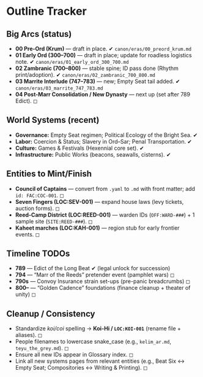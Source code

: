 # Outline Tracker

## Big Arcs (status)
- **00 Pre-Ord (Krum)** — draft in place. ✔ `canon/eras/00_preord_krum.md`
- **01 Early Ord (300–700)** — draft in place; update for roadless logistics note. ✔ `canon/eras/01_early_ord_300_700.md`
- **02 Zambranic (700–800)** — stable spine; ID pass done (Rhythm print/adoption). ✔ `canon/eras/02_zambranic_700_800.md`
- **03 Marrite Interlude (747–783)** — new; Empty Seat tail added. ✔ `canon/eras/03_marrite_747_783.md`
- **04 Post-Marr Consolidation / New Dynasty** — next up (set after 789 Edict). ◻

## World Systems (recent)
- **Governance:** Empty Seat regimen; Political Ecology of the Bright Sea. ✔
- **Labor:** Coercion & Status; Slavery in Ord–Sar; Penal Transportation. ✔
- **Culture:** Games & Festivals (Hexennial core set). ✔
- **Infrastructure:** Public Works (beacons, seawalls, cisterns). ✔

## Entities to Mint/Finish
- **Council of Captains** — convert from `.yaml` to `.md` with front matter; add `id: FAC:COC-001`. ◻
- **Seven Fingers (LOC:SEV-001)** — expand house laws (levy tickets, auction forms). ◻
- **Reed-Camp District (LOC:REED-001)** — warden IDs (`OFF:WARD-###`) + 1 sample site (`SITE:REED-###`). ◻
- **Kaheet marches (LOC:KAH-001)** — region stub for early frontier events. ◻

## Timeline TODOs
- **789** — Edict of the Long Beat ✔ (legal unlock for succession)
- **794** — “Marr of the Reeds” pretender event (pamphlet wars) ◻
- **790s** — Convoy Insurance strain set-ups (pre-panic breadcrumbs) ◻
- **800–** — “Golden Cadence” foundations (finance cleanup + theater of unity) ◻

## Cleanup / Consistency
- Standardize *koi/coi* spelling → **Koi-Hi / `LOC:KOI-001`** (rename file + aliases). ◻
- People filenames to lowercase snake_case (e.g., `kelim_ar.md`, `teyu_the_grey.md`). ◻
- Ensure all new IDs appear in Glossary index. ◻
- Link all new systems pages from relevant entities (e.g., Beat Six ↔ Empty Seat; Compositories ↔ Writing & Printing). ◻